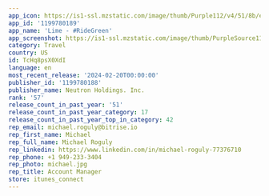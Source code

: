 ```yaml
---
app_icon: https://is1-ssl.mzstatic.com/image/thumb/Purple112/v4/51/8b/e4/518be4d0-75be-9a43-760a-8b5e1f0e27b9/AppIcon-0-0-1x_U007emarketing-0-5-0-85-220.png/1024x1024bb.png
app_id: '1199780189'
app_name: 'Lime - #RideGreen'
app_screenshot: https://is1-ssl.mzstatic.com/image/thumb/PurpleSource116/v4/be/ef/e8/beefe8f1-a8e4-29d7-8c46-8341e2587bf5/fc2afc78-9bb5-4e7d-9523-6d7faff2d1cd_en_L_1.jpg/1242x2688bb.png
category: Travel
country: US
id: TcHq8psX0XdI
language: en
most_recent_release: '2024-02-20T00:00:00'
publisher_id: '1199780188'
publisher_name: Neutron Holdings. Inc.
rank: '57'
release_count_in_past_year: '51'
release_count_in_past_year_category: 17
release_count_in_past_year_top_in_category: 42
rep_email: michael.roguly@bitrise.io
rep_first_name: Michael
rep_full_name: Michael Roguly
rep_linkedin: https://www.linkedin.com/in/michael-roguly-77376710
rep_phone: +1 949-233-3404
rep_photo: michael.jpg
rep_title: Account Manager
store: itunes_connect
---
```

